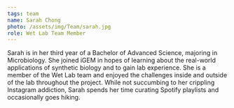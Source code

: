```yaml
---
tags: team
name: Sarah Chong
photo: /assets/img/Team/sarah.jpg
role: Wet Lab Team Member
---
```

Sarah is in her third year of a Bachelor of Advanced Science, majoring in Microbiology. She joined iGEM in hopes of learning about the real-world applications of synthetic biology and to gain lab experience. She is a member of the Wet Lab team and enjoyed the challenges inside and outside of the lab throughout the project. While not succumbing to her crippling Instagram addiction, Sarah spends her time curating Spotify playlists and occasionally goes hiking. 
